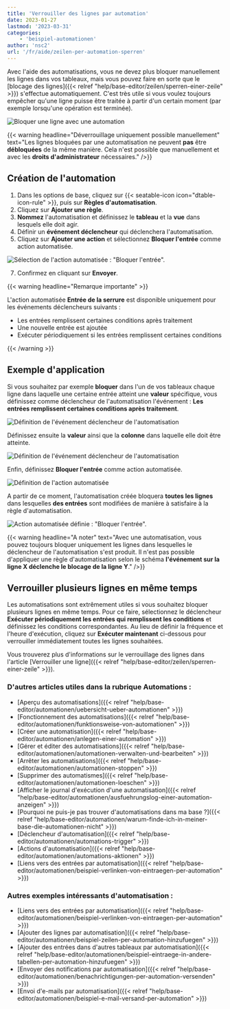 ```yaml
---
title: 'Verrouiller des lignes par automation'
date: 2023-01-27
lastmod: '2023-03-31'
categories:
    - 'beispiel-automationen'
author: 'nsc2'
url: '/fr/aide/zeilen-per-automation-sperren'
---
```


Avec l'aide des automatisations, vous ne devez plus bloquer manuellement les lignes dans vos tableaux, mais vous pouvez faire en sorte que le [blocage des lignes]({{< relref "help/base-editor/zeilen/sperren-einer-zeile" >}}) s'effectue automatiquement. C'est très utile si vous voulez toujours empêcher qu'une ligne puisse être traitée à partir d'un certain moment (par exemple lorsqu'une opération est terminée).

![Bloquer une ligne avec une automation](images/lock-row-with-an-automation.png)

{{< warning  headline="Déverrouillage uniquement possible manuellement"  text="Les lignes bloquées par une automatisation ne peuvent **pas** être **débloquées** de la même manière. Cela n'est possible que manuellement et avec les **droits d'administrateur** nécessaires." />}}

## Création de l'automation

1. Dans les options de base, cliquez sur {{< seatable-icon icon="dtable-icon-rule" >}}, puis sur **Règles d'automatisation**.
2. Cliquez sur **Ajouter une règle**.
3. **Nommez** l'automatisation et définissez le **tableau** et la **vue** dans lesquels elle doit agir.
4. Définir un **événement déclencheur** qui déclenchera l'automatisation.
5. Cliquez sur **Ajouter une action** et sélectionnez **Bloquer l'entrée** comme action automatisée.

![Sélection de l'action automatisée : "Bloquer l'entrée".](images/lock-record.png)

7. Confirmez en cliquant sur **Envoyer**.

{{< warning headline="Remarque importante" >}}

L'action automatisée **Entrée de la serrure** est disponible uniquement pour les événements déclencheurs suivants :

- Les entrées remplissent certaines conditions après traitement
- Une nouvelle entrée est ajoutée
- Exécuter périodiquement si les entrées remplissent certaines conditions

{{< /warning >}}

## Exemple d'application

Si vous souhaitez par exemple **bloquer** dans l'un de vos tableaux chaque ligne dans laquelle une certaine entrée atteint une **valeur** spécifique, vous définissez comme déclencheur de l'automatisation l'événement : **Les entrées remplissent certaines conditions après traitement**.

![Définition de l'événement déclencheur de l'automatisation](images/trigger-example-1.png)

Définissez ensuite la **valeur** ainsi que la **colonne** dans laquelle elle doit être atteinte.

![Définition de l'événement déclencheur de l'automatisation](images/trigger-example-2.png)

Enfin, définissez **Bloquer l'entrée** comme action automatisée.

![Définition de l'action automatisée](images/automated-action-example.png)

A partir de ce moment, l'automatisation créée bloquera **toutes les lignes** dans lesquelles **des entrées** sont modifiées de manière à satisfaire à la règle d'automatisation.

![Action automatisée définie : "Bloquer l'entrée".](images/automated-action-example-2.png)

{{< warning  headline="A noter" text="Avec une automatisation, vous pouvez toujours bloquer uniquement les lignes dans lesquelles le déclencheur de l'automatisation s'est produit. Il n'est pas possible d'appliquer une règle d'automatisation selon le schéma **l'événement sur la ligne X déclenche le blocage de la ligne Y**." />}}

## Verrouiller plusieurs lignes en même temps

Les automatisations sont extrêmement utiles si vous souhaitez bloquer plusieurs lignes en même temps. Pour ce faire, sélectionnez le déclencheur **Exécuter périodiquement les entrées qui remplissent les conditions** et définissez les conditions correspondantes. Au lieu de définir la fréquence et l'heure d'exécution, cliquez sur **Exécuter maintenant** ci-dessous pour verrouiller immédiatement toutes les lignes souhaitées.

Vous trouverez plus d'informations sur le verrouillage des lignes dans l'article [Verrouiller une ligne]({{< relref "help/base-editor/zeilen/sperren-einer-zeile" >}}).

### D'autres articles utiles dans la rubrique Automations :

- [Aperçu des automatisations]({{< relref "help/base-editor/automationen/uebersicht-ueber-automationen" >}})
- [Fonctionnement des automatisations]({{< relref "help/base-editor/automationen/funktionsweise-von-automationen" >}})
- [Créer une automatisation]({{< relref "help/base-editor/automationen/anlegen-einer-automation" >}})
- [Gérer et éditer des automatisations]({{< relref "help/base-editor/automationen/automationen-verwalten-und-bearbeiten" >}})
- [Arrêter les automatisations]({{< relref "help/base-editor/automationen/automationen-stoppen" >}})
- [Supprimer des automatismes]({{< relref "help/base-editor/automationen/automationen-loeschen" >}})
- [Afficher le journal d'exécution d'une automatisation]({{< relref "help/base-editor/automationen/ausfuehrungslog-einer-automation-anzeigen" >}})
- [Pourquoi ne puis-je pas trouver d'automatisations dans ma base ?]({{< relref "help/base-editor/automationen/warum-finde-ich-in-meiner-base-die-automationen-nicht" >}})
- [Déclencheur d'automatisation]({{< relref "help/base-editor/automationen/automations-trigger" >}})
- [Actions d'automatisation]({{< relref "help/base-editor/automationen/automations-aktionen" >}})
- [Liens vers des entrées par automatisation]({{< relref "help/base-editor/automationen/beispiel-verlinken-von-eintraegen-per-automation" >}})

### Autres exemples intéressants d'automatisation :

- [Liens vers des entrées par automatisation]({{< relref "help/base-editor/automationen/beispiel-verlinken-von-eintraegen-per-automation" >}})
- [Ajouter des lignes par automatisation]({{< relref "help/base-editor/automationen/beispiel-zeilen-per-automation-hinzufuegen" >}})
- [Ajouter des entrées dans d'autres tableaux par automatisation]({{< relref "help/base-editor/automationen/beispiel-eintraege-in-andere-tabellen-per-automation-hinzufuegen" >}})
- [Envoyer des notifications par automatisation]({{< relref "help/base-editor/automationen/benachrichtigungen-per-automation-versenden" >}})
- [Envoi d'e-mails par automatisation]({{< relref "help/base-editor/automationen/beispiel-e-mail-versand-per-automation" >}})
